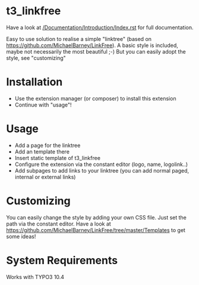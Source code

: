 t3_linkfree
==============================================================

Have a look at [/Documentation/Introduction/Index.rst](./Documentation/Introduction/Index.rst) for full documentation.

Easy to use solution to realise a simple "linktree" (based on https://github.com/MichaelBarney/LinkFree).
A basic style is included, maybe not necessarily the most beautiful ;-) But you can easily adopt the style, see "customizing"

# Installation

- Use the extension manager (or composer) to install this extension
- Continue with "usage"!

# Usage

- Add a page for the linktree
- Add an template there
- Insert static template of t3_linkfree
- Configure the extension via the constant editor (logo, name, logolink..)
- Add subpages to add links to your linktree (you can add normal paged, internal or external links)

# Customizing

You can easily change the style by adding your own CSS file. Just set the path via the constant editor. Have a look at https://github.com/MichaelBarney/LinkFree/tree/master/Templates to get some ideas!

# System Requirements

Works with TYPO3 10.4





